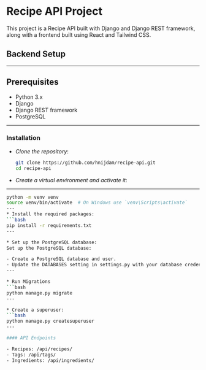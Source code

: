 # Recipe API Project

This project is a Recipe API built with Django and Django REST framework, along with a frontend built using React and Tailwind CSS.

## Backend Setup
---
## Prerequisites

- Python 3.x
- Django
- Django REST framework
- PostgreSQL
---
### Installation

* _Clone the repository_:
   ```bash
   git clone https://github.com/hnijdam/recipe-api.git
   cd recipe-api

* _Create a virtual environment and activate it_:
---
```bash
python -m venv venv
source venv/bin/activate  # On Windows use `venv\Scripts\activate`
---
* Install the required packages:
```bash
pip install -r requirements.txt
---

* Set up the PostgreSQL database:
Set up the PostgreSQL database:

- Create a PostgreSQL database and user.
- Update the DATABASES setting in settings.py with your database credentials.
---

* Run Migrations
```bash
python manage.py migrate
---

* Create a superuser:
```bash
python manage.py createsuperuser
---

#### API Endpoints

- Recipes: /api/recipes/
- Tags: /api/tags/
- Ingredients: /api/ingredients/




